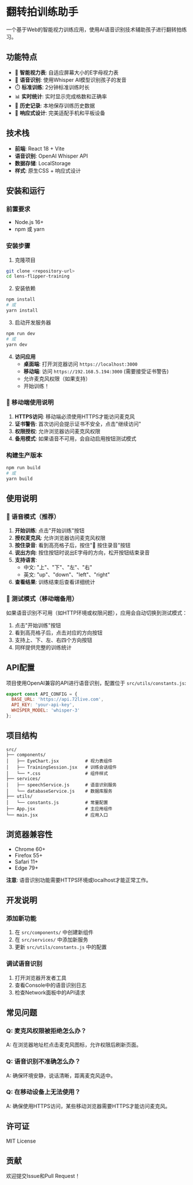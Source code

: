 # 翻转拍训练助手

一个基于Web的智能视力训练应用，使用AI语音识别技术辅助孩子进行翻转拍练习。

## 功能特点

- 🎯 **智能视力表**: 自适应屏幕大小的E字母视力表
- 🎤 **语音识别**: 使用Whisper AI模型识别孩子的发音
- ⏱️ **标准训练**: 2分钟标准训练时长
- 📊 **实时统计**: 实时显示完成格数和正确率
- 💾 **历史记录**: 本地保存训练历史数据
- 📱 **响应式设计**: 完美适配手机和平板设备

## 技术栈

- **前端**: React 18 + Vite
- **语音识别**: OpenAI Whisper API
- **数据存储**: LocalStorage
- **样式**: 原生CSS + 响应式设计

## 安装和运行

### 前置要求

- Node.js 16+ 
- npm 或 yarn

### 安装步骤

1. 克隆项目
```bash
git clone <repository-url>
cd lens-flipper-training
```

2. 安装依赖
```bash
npm install
# 或
yarn install
```

3. 启动开发服务器
```bash
npm run dev
# 或
yarn dev
```

4. **访问应用**
   - **桌面端**: 打开浏览器访问 `https://localhost:3000`
   - **移动端**: 访问 `https://192.168.5.194:3000` (需要接受证书警告)
   - 允许麦克风权限（如果支持）
   - 开始训练！

### 📱 移动端使用说明

1. **HTTPS访问**: 移动端必须使用HTTPS才能访问麦克风
2. **证书警告**: 首次访问会提示证书不安全，点击"继续访问"
3. **权限授权**: 允许浏览器访问麦克风权限
4. **备用模式**: 如果语音不可用，会自动启用按钮测试模式

### 构建生产版本

```bash
npm run build
# 或
yarn build
```

## 使用说明

### 🎤 语音模式（推荐）
1. **开始训练**: 点击"开始训练"按钮
2. **授权麦克风**: 允许浏览器访问麦克风权限
3. **按住录音**: 看到高亮格子后，按住"🎤 按住录音"按钮
4. **说出方向**: 按住按钮时说出E字母的方向，松开按钮结束录音
5. **支持语言**:
   - 中文: "上"、"下"、"左"、"右"
   - 英文: "up"、"down"、"left"、"right"
6. **查看结果**: 训练结束后查看详细统计

### 📱 测试模式（移动端备用）
如果语音识别不可用（如HTTP环境或权限问题），应用会自动切换到测试模式：
1. 点击"开始训练"按钮
2. 看到高亮格子后，点击对应的方向按钮
3. 支持上、下、左、右四个方向按钮
4. 同样提供完整的训练统计

## API配置

项目使用OpenAI兼容的API进行语音识别，配置位于 `src/utils/constants.js`:

```javascript
export const API_CONFIG = {
  BASE_URL: 'https://api.72live.com',
  API_KEY: 'your-api-key',
  WHISPER_MODEL: 'whisper-3'
};
```

## 项目结构

```
src/
├── components/
│   ├── EyeChart.jsx          # 视力表组件
│   ├── TrainingSession.jsx   # 训练会话组件
│   └── *.css                 # 组件样式
├── services/
│   ├── speechService.js      # 语音识别服务
│   └── databaseService.js    # 数据库服务
├── utils/
│   └── constants.js          # 常量配置
├── App.jsx                   # 主应用组件
└── main.jsx                  # 应用入口
```

## 浏览器兼容性

- Chrome 60+
- Firefox 55+
- Safari 11+
- Edge 79+

**注意**: 语音识别功能需要HTTPS环境或localhost才能正常工作。

## 开发说明

### 添加新功能

1. 在 `src/components/` 中创建新组件
2. 在 `src/services/` 中添加新服务
3. 更新 `src/utils/constants.js` 中的配置

### 调试语音识别

1. 打开浏览器开发者工具
2. 查看Console中的语音识别日志
3. 检查Network面板中的API请求

## 常见问题

### Q: 麦克风权限被拒绝怎么办？
A: 在浏览器地址栏点击麦克风图标，允许权限后刷新页面。

### Q: 语音识别不准确怎么办？
A: 确保环境安静，说话清晰，距离麦克风适中。

### Q: 在移动设备上无法使用？
A: 确保使用HTTPS访问，某些移动浏览器需要HTTPS才能访问麦克风。

## 许可证

MIT License

## 贡献

欢迎提交Issue和Pull Request！
